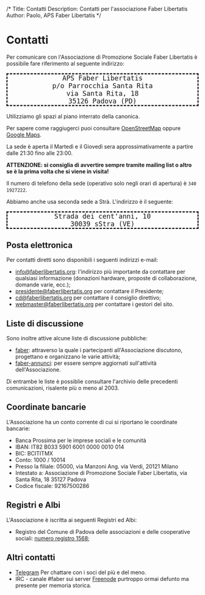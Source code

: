 /*
Title: Contatti
Description: Contatti per l'associazione Faber Libertatis
Author: Paolo, APS Faber Libertatis
*/
# Contatti

Per comunicare con l'Associazione di Promozione Sociale Faber Libertatis è
possibile fare riferimento al seguente indirizzo:

<pre style="font-size: 1.25em; border: dashed; text-align: center;
	margin-bottom:1em;">
APS Faber Libertatis
p/o Parrocchia Santa Rita
via Santa Rita, 18
35126 Padova (PD)
</pre>

Utilizziamo gli spazi al piano interrato della canonica.

Per sapere come raggiugerci puoi consultare
[OpenStreetMap](http://osm.org/go/0IBqX_nlC) oppure
[Google Maps](https://maps.google.com/maps?q=via+santa+rita+18+padova&hl=it&ll=45.394088,11.88813&spn=0.004649,0.006201&sll=37.0625,-95.677068&sspn=42.766543,50.800781&hq=via+santa+rita+18&hnear=Padova,+Veneto,+Italia&t=m&z=17&iwloc=A).

La sede è aperta il Martedì e il Giovedì sera approssimativamente a partire
dalle 21:30 fino alle 23:00.

**ATTENZIONE: si consiglia di avvertire sempre tramite mailing list o altro se è
la prima volta che si viene in visita!**

Il numero di telefono della sede (operativo solo negli orari di apertura) è
`340 1927222`.

Abbiamo anche usa seconda sede a Strà. L'indirizzo è il seguente:

<pre style="font-size: 1.25em; border: dashed; text-align: center;
	margin-bottom:1em;">
Strada dei cent'anni, 10
30039 sStra (VE)
</pre>

## Posta elettronica
Per contatti diretti sono disponibili i seguenti indirizzi e-mail:

* [info@faberlibertatis.org](mailto:info@faberlibertatis.org): l'indirizzo più
	importante da contattare per qualsiasi informazione (donazioni hardware,
	proposte di collaborazione, domande varie, ecc.);
* [presidente@faberlibertatis.org](mailto:presidente@faberlibertatis.org) per
	contattare il Presidente;
* [cd@faberlibertatis.org](mailto:cd@faberlibertatis.org) per contattare il
	consiglio direttivo;
* [webmaster@faberlibertatis.org](mailto:webmaster@faberlibertatis.org) per
	contattare i gestori del sito.

## Liste di discussione
Sono inoltre attive alcune liste di discussione pubbliche:

* [faber](http://faberlibertatis.org/mailman/listinfo/faber): attraverso la
	quale i partecipanti all'Associazione discutono, progettano e organizzano
	le varie attività;
* [faber-annunci](http://faberlibertatis.org/mailman/listinfo/faber-annunci):
	per essere sempre aggiornati sull'attività dell'Associazione.

Di entrambe le liste è possiblie consultare l'archivio delle precedenti
comunicazioni, risalente più o meno al 2003.

## Coordinate bancarie
L'Associazione ha un conto corrente di cui si riportano le coordinate bancarie:

* Banca Prossima per le imprese sociali e le comunità
* IBAN: IT82 B033 5901 6001 0000 0010 014
* BIC: BCITITMX
* Conto: 1000 / 10014
* Presso la filiale: 05000, via Manzoni Ang. via Verdi, 20121 Milano
* Intestato a: Associazione di Promozione Sociale Faber Libertatis, via Santa Rita, 18 35127 Padova
* Codice fiscale: 92167500286

## Registri e Albi
L'Associazione è iscritta ai seguenti Registri ed Albi:

* Registro del Comune di Padova delle associazioni e delle cooperative sociali:
	[numero registro 1568](http://www.padovanet.it/noprofit/spazio-web/1568);

## Altri contatti

* [Telegram](https://t.me/joinchat/AAAAAD_T5q4w4aizXwcJfQ) Per chattare con i
  soci del più e del meno.
* IRC - canale #faber sui server [Freenode](irc://irc.freenode.net) purtroppo
  ormai defunto ma presente per memoria storica.

